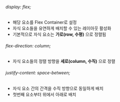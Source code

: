 ###### display: flex;
- 해당 요소를 Flex Container로 설정
- 자식 요소들을 유연하게 배치할 수 있는 레이아웃 활성화
- 기본적으로 자식 요소는 **가로(row, 수평)** 으로 정렬됨
###### flex-direction: column;
- 자식 요소들의 정렬 방향을 **세로(column, 수직)** 으로 정렬
###### justify-content: space-between;
- 자식 요소 간의 간격을 수직 방향으로 동일하게 배치
- 첫번째 요소부터 위에서 아래로 배치

